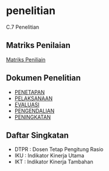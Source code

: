 # penelitian
C.7 Penelitian

## Matriks Penilaian
[Matriks Peniliain](matriks/README.md)
## Dokumen Penelitian
- [PENETAPAN](penetapan/README.md)
- [PELAKSANAAN](pelaksanaan/README.md)
- [EVALUASI](evaluasi/README.md)
- [PENGENDALIAN](pengendalian/README.md)
- [PENINGKATAN](peningkatan/README.md)

## Daftar Singkatan

- DTPR : Dosen Tetap Pengitung Rasio
- IKU : Indikator Kinerja Utama
- IKT : Indikator Kinerja Tambahan
